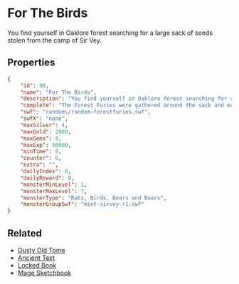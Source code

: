 # For The Birds

You find yourself in Oaklore forest searching for a large sack of seeds stolen from the camp of Sir Vey.

## Properties

```json
{
    "id": 90,
    "name": "For The Birds",
    "description": "You find yourself in Oaklore forest searching for a large sack of seeds stolen from the camp of Sir Vey.",
    "complete": "The Forest Furies were gathered around the sack and eating the seeds hungrily as if they hadn't eaten in weeks. They began attacking you to defend the sack.",
    "swf": "random\/random-forestfuries.swf",
    "swfX": "none",
    "maxSilver": 4,
    "maxGold": 2000,
    "maxGems": 0,
    "maxExp": 50000,
    "minTime": 0,
    "counter": 0,
    "extra": "",
    "dailyIndex": 0,
    "dailyReward": 0,
    "monsterMinLevel": 1,
    "monsterMaxLevel": 7,
    "monsterType": "Rats, Birds, Bears and Boars",
    "monsterGroupSwf": "mset-sirvey-r1.swf"
}
```

## Related

- [Dusty Old Tome](../items/733-dusty-old-tome.md)
- [Ancient Text](../items/734-ancient-text.md)
- [Locked Book](../items/735-locked-book.md)
- [Mage Sketchbook](../items/736-mage-sketchbook.md)

